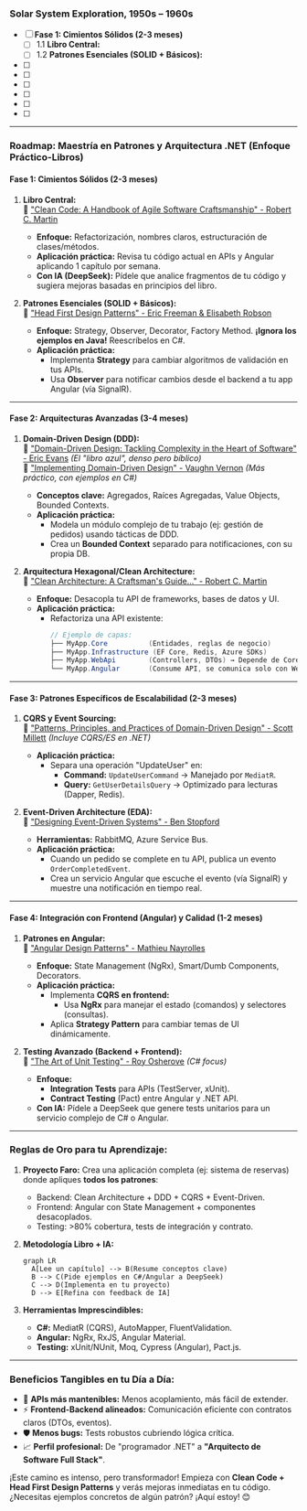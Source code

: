 ### Solar System Exploration, 1950s – 1960s

- [ ] **Fase 1: Cimientos Sólidos (2-3 meses)**
   - [ ] 1.1 **Libro Central:**  
   - [ ] 1.2 **Patrones Esenciales (SOLID + Básicos):** 
- [ ] 
- [ ] 
- [ ] 
- [ ] 
- [ ] 
- [ ] 
---

### **Roadmap: Maestría en Patrones y Arquitectura .NET (Enfoque Práctico-Libros)**
#### **Fase 1: Cimientos Sólidos (2-3 meses)**
1. **Libro Central:**  
   📘 ["Clean Code: A Handbook of Agile Software Craftsmanship" - Robert C. Martin](https://amzn.to/3KdCQqP)  
   * **Enfoque:** Refactorización, nombres claros, estructuración de clases/métodos.  
   * **Aplicación práctica:** Revisa tu código actual en APIs y Angular aplicando 1 capítulo por semana.  
   * **Con IA (DeepSeek):** Pídele que analice fragmentos de tu código y sugiera mejoras basadas en principios del libro.

2. **Patrones Esenciales (SOLID + Básicos):**  
   📘 ["Head First Design Patterns" - Eric Freeman & Elisabeth Robson](https://amzn.to/3Xh7YHl)  
   * **Enfoque:** Strategy, Observer, Decorator, Factory Method. **¡Ignora los ejemplos en Java!** Reescríbelos en C#.  
   * **Aplicación práctica:**  
     - Implementa **Strategy** para cambiar algoritmos de validación en tus APIs.  
     - Usa **Observer** para notificar cambios desde el backend a tu app Angular (vía SignalR).  

---

#### **Fase 2: Arquitecturas Avanzadas (3-4 meses)**
1. **Domain-Driven Design (DDD):**  
   📘 ["Domain-Driven Design: Tackling Complexity in the Heart of Software" - Eric Evans](https://amzn.to/4bYr3C1) *(El "libro azul", denso pero bíblico)*  
   📘 ["Implementing Domain-Driven Design" - Vaughn Vernon](https://amzn.to/4bUL0dD) *(Más práctico, con ejemplos en C#)*  
   * **Conceptos clave:** Agregados, Raíces Agregadas, Value Objects, Bounded Contexts.  
   * **Aplicación práctica:**  
     - Modela un módulo complejo de tu trabajo (ej: gestión de pedidos) usando tácticas de DDD.  
     - Crea un **Bounded Context** separado para notificaciones, con su propia DB.  

2. **Arquitectura Hexagonal/Clean Architecture:**  
   📘 ["Clean Architecture: A Craftsman's Guide..." - Robert C. Martin](https://amzn.to/3z5k0c6)  
   * **Enfoque:** Desacopla tu API de frameworks, bases de datos y UI.  
   * **Aplicación práctica:**  
     - Refactoriza una API existente:  
       ```csharp
       // Ejemplo de capas:
       ├── MyApp.Core          (Entidades, reglas de negocio)
       ├── MyApp.Infrastructure (EF Core, Redis, Azure SDKs)
       ├── MyApp.WebApi        (Controllers, DTOs) → Depende de Core
       └── MyApp.Angular       (Consume API, se comunica solo con WebApi)
       ```

---

#### **Fase 3: Patrones Específicos de Escalabilidad (2-3 meses)**
1. **CQRS y Event Sourcing:**  
   📘 ["Patterns, Principles, and Practices of Domain-Driven Design" - Scott Millett](https://amzn.to/4eLgJfw) *(Incluye CQRS/ES en .NET)*  
   * **Aplicación práctica:**  
     - Separa una operación "UpdateUser" en:  
       - **Command:** `UpdateUserCommand` → Manejado por `MediatR`.  
       - **Query:** `GetUserDetailsQuery` → Optimizado para lecturas (Dapper, Redis).  

2. **Event-Driven Architecture (EDA):**  
   📘 ["Designing Event-Driven Systems" - Ben Stopford](https://amzn.to/3XjZqQf)  
   * **Herramientas:** RabbitMQ, Azure Service Bus.  
   * **Aplicación práctica:**  
     - Cuando un pedido se complete en tu API, publica un evento `OrderCompletedEvent`.  
     - Crea un servicio Angular que escuche el evento (vía SignalR) y muestre una notificación en tiempo real.  

---

#### **Fase 4: Integración con Frontend (Angular) y Calidad (1-2 meses)**
1. **Patrones en Angular:**  
   📘 ["Angular Design Patterns" - Mathieu Nayrolles](https://amzn.to/3z0WzNV)  
   * **Enfoque:** State Management (NgRx), Smart/Dumb Components, Decorators.  
   * **Aplicación práctica:**  
     - Implementa **CQRS en frontend:**  
       - Usa **NgRx** para manejar el estado (comandos) y selectores (consultas).  
     - Aplica **Strategy Pattern** para cambiar temas de UI dinámicamente.

2. **Testing Avanzado (Backend + Frontend):**  
   📘 ["The Art of Unit Testing" - Roy Osherove](https://amzn.to/4bV3uYd) *(C# focus)*  
   * **Enfoque:**  
     - **Integration Tests** para APIs (TestServer, xUnit).  
     - **Contract Testing** (Pact) entre Angular y .NET API.  
   * **Con IA:** Pídele a DeepSeek que genere tests unitarios para un servicio complejo de C# o Angular.  

---

### **Reglas de Oro para tu Aprendizaje:**
1. **Proyecto Faro:** Crea una aplicación completa (ej: sistema de reservas) donde apliques **todos los patrones**:  
   - Backend: Clean Architecture + DDD + CQRS + Event-Driven.  
   - Frontend: Angular con State Management + componentes desacoplados.  
   - Testing: >80% cobertura, tests de integración y contrato.

2. **Metodología Libro + IA:**  
   ```mermaid
   graph LR
     A[Lee un capítulo] --> B(Resume conceptos clave)
     B --> C(Pide ejemplos en C#/Angular a DeepSeek)
     C --> D(Implementa en tu proyecto)
     D --> E[Refina con feedback de IA]
   ```

3. **Herramientas Imprescindibles:**  
   - **C#:** MediatR (CQRS), AutoMapper, FluentValidation.  
   - **Angular:** NgRx, RxJS, Angular Material.  
   - **Testing:** xUnit/NUnit, Moq, Cypress (Angular), Pact.js.  

---

### **Beneficios Tangibles en tu Día a Día:**
- 🚀 **APIs más mantenibles:** Menos acoplamiento, más fácil de extender.  
- ⚡ **Frontend-Backend alineados:** Comunicación eficiente con contratos claros (DTOs, eventos).  
- 🛡️ **Menos bugs:** Tests robustos cubriendo lógica crítica.  
- 📈 **Perfil profesional:** De "programador .NET" a **"Arquitecto de Software Full Stack"**.  

¡Este camino es intenso, pero transformador! Empieza con **Clean Code + Head First Design Patterns** y verás mejoras inmediatas en tu código. ¿Necesitas ejemplos concretos de algún patrón? ¡Aquí estoy! 😊
